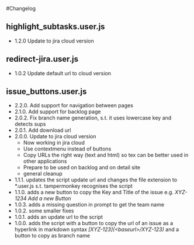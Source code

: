 ﻿#Changelog

## highlight_subtasks.user.js

* 1.2.0 Update to jira cloud version


## redirect-jira.user.js

* 1.0.2 Update default url to cloud version

## issue_buttons.user.js
* 2.2.0. Add support for navigation between pages
* 2.1.0. Add support for backlog page
* 2.0.2. Fix branch name generation, s.t. it uses lowercase key and detects sups
* 2.0.1. Add download url
* 2.0.0. Update to jira cloud version
  * Now working in jira cloud 
  * Use contextmenu instead of buttons
  * Copy URLs the right way (text and html) so tex can be better used in other applications
  * Prepare to be used on backlog and on detail site
  * general cleanup
* 1.1.1. updates the script update url and changes the file extension to *.user.js s.t. tampermonkey recognises the script
* 1.1.0. adds a new button to copy the Key and Title of the issue e.g. _XYZ-1234 Add a new Button_
* 1.0.3. adds a missing question in prompt to get the team name 
* 1.0.2. some smaller fixes
* 1.0.1. adds an update url to the script
* 1.0.0. adds the script with a button to copy the url of an issue as a hyperlink in markdown syntax _\[XYZ-123](\<baseurl>/XYZ-123)_ and a button to copy as branch name
